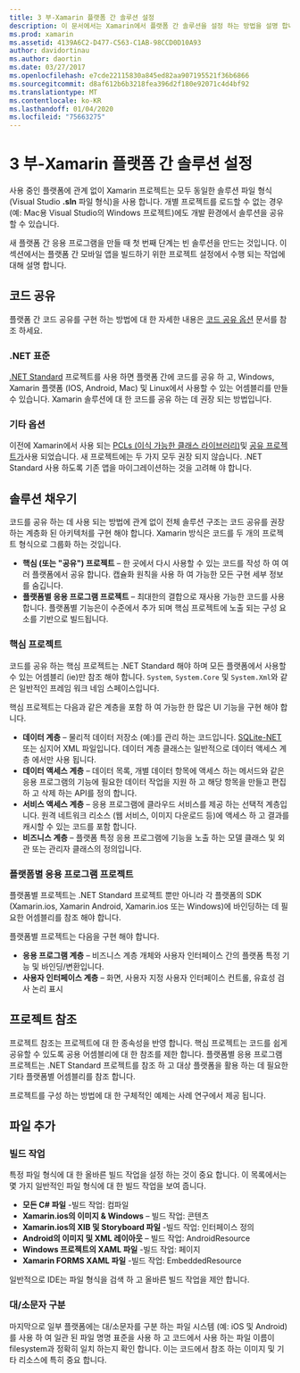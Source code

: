 ```yaml
---
title: 3 부-Xamarin 플랫폼 간 솔루션 설정
description: 이 문서에서는 Xamarin에서 플랫폼 간 솔루션을 설정 하는 방법을 설명 합니다. 공유 프로젝트 및 .NET Standard 같은 다양 한 코드 공유 전략에 대해 설명 합니다.
ms.prod: xamarin
ms.assetid: 4139A6C2-D477-C563-C1AB-98CCD0D10A93
author: davidortinau
ms.author: daortin
ms.date: 03/27/2017
ms.openlocfilehash: e7cde22115830a845ed82aa907195521f36b6866
ms.sourcegitcommit: d8af612b6b3218fea396d2f180e92071c4d4bf92
ms.translationtype: MT
ms.contentlocale: ko-KR
ms.lasthandoff: 01/04/2020
ms.locfileid: "75663275"
---
```

# <a name="part-3---setting-up-a-xamarin-cross-platform-solution"></a>3 부-Xamarin 플랫폼 간 솔루션 설정

사용 중인 플랫폼에 관계 없이 Xamarin 프로젝트는 모두 동일한 솔루션 파일 형식 (Visual Studio **.sln** 파일 형식)을 사용 합니다. 개별 프로젝트를 로드할 수 없는 경우 (예: Mac용 Visual Studio의 Windows 프로젝트)에도 개발 환경에서 솔루션을 공유할 수 있습니다.

새 플랫폼 간 응용 프로그램을 만들 때 첫 번째 단계는 빈 솔루션을 만드는 것입니다. 이 섹션에서는 플랫폼 간 모바일 앱을 빌드하기 위한 프로젝트 설정에서 수행 되는 작업에 대해 설명 합니다.

## <a name="sharing-code"></a>코드 공유

플랫폼 간 코드 공유를 구현 하는 방법에 대 한 자세한 내용은 [코드 공유 옵션](~/cross-platform/app-fundamentals/code-sharing.md) 문서를 참조 하세요.

### <a name="net-standard"></a>.NET 표준

[.NET Standard](~/cross-platform/app-fundamentals/net-standard.md) 프로젝트를 사용 하면 플랫폼 간에 코드를 공유 하 고, Windows, Xamarin 플랫폼 (IOS, Android, Mac) 및 Linux에서 사용할 수 있는 어셈블리를 만들 수 있습니다.
Xamarin 솔루션에 대 한 코드를 공유 하는 데 권장 되는 방법입니다.

### <a name="other-options"></a>기타 옵션

이전에 Xamarin에서 사용 되는 [PCLs (이식 가능한 클래스 라이브러리)](~/cross-platform/app-fundamentals/pcl.md)및 [공유 프로젝트가](~/cross-platform/app-fundamentals/shared-projects.md)사용 되었습니다. 새 프로젝트에는 두 가지 모두 권장 되지 않습니다. .NET Standard 사용 하도록 기존 앱을 마이그레이션하는 것을 고려해 야 합니다.

## <a name="populating-the-solution"></a>솔루션 채우기

코드를 공유 하는 데 사용 되는 방법에 관계 없이 전체 솔루션 구조는 코드 공유를 권장 하는 계층화 된 아키텍처를 구현 해야 합니다.
Xamarin 방식은 코드를 두 개의 프로젝트 형식으로 그룹화 하는 것입니다.

- **핵심 (또는 "공유") 프로젝트** – 한 곳에서 다시 사용할 수 있는 코드를 작성 하 여 여러 플랫폼에서 공유 합니다. 캡슐화 원칙을 사용 하 여 가능한 모든 구현 세부 정보를 숨깁니다.
- **플랫폼별 응용 프로그램 프로젝트** – 최대한의 결합으로 재사용 가능한 코드를 사용 합니다. 플랫폼별 기능은이 수준에서 추가 되며 핵심 프로젝트에 노출 되는 구성 요소를 기반으로 빌드됩니다.

### <a name="core-project"></a>핵심 프로젝트

코드를 공유 하는 핵심 프로젝트는 .NET Standard 해야 하며 모든 플랫폼에서 사용할 수 있는 어셈블리 (ie)만 참조 해야 합니다. `System`, `System.Core` 및 `System.Xml`와 같은 일반적인 프레임 워크 네임 스페이스입니다.

핵심 프로젝트는 다음과 같은 계층을 포함 하 여 가능한 한 많은 UI 기능을 구현 해야 합니다.

- **데이터 계층** – 물리적 데이터 저장소 (예:)를 관리 하는 코드입니다. [SQLite-NET](https://www.nuget.org/packages/sqlite-net-pcl/) 또는 심지어 XML 파일입니다. 데이터 계층 클래스는 일반적으로 데이터 액세스 계층 에서만 사용 됩니다.
- **데이터 액세스 계층** – 데이터 목록, 개별 데이터 항목에 액세스 하는 메서드와 같은 응용 프로그램의 기능에 필요한 데이터 작업을 지원 하 고 해당 항목을 만들고 편집 하 고 삭제 하는 API를 정의 합니다.
- **서비스 액세스 계층** – 응용 프로그램에 클라우드 서비스를 제공 하는 선택적 계층입니다. 원격 네트워크 리소스 (웹 서비스, 이미지 다운로드 등)에 액세스 하 고 결과를 캐시할 수 있는 코드를 포함 합니다.
- **비즈니스 계층** – 플랫폼 특정 응용 프로그램에 기능을 노출 하는 모델 클래스 및 외관 또는 관리자 클래스의 정의입니다.

### <a name="platform-specific-application-projects"></a>플랫폼별 응용 프로그램 프로젝트

플랫폼별 프로젝트는 .NET Standard 프로젝트 뿐만 아니라 각 플랫폼의 SDK (Xamarin.ios, Xamarin Android, Xamarin.ios 또는 Windows)에 바인딩하는 데 필요한 어셈블리를 참조 해야 합니다.

플랫폼별 프로젝트는 다음을 구현 해야 합니다.

- **응용 프로그램 계층** – 비즈니스 계층 개체와 사용자 인터페이스 간의 플랫폼 특정 기능 및 바인딩/변환입니다.
- **사용자 인터페이스 계층** – 화면, 사용자 지정 사용자 인터페이스 컨트롤, 유효성 검사 논리 표시

## <a name="project-references"></a>프로젝트 참조

프로젝트 참조는 프로젝트에 대 한 종속성을 반영 합니다. 핵심 프로젝트는 코드를 쉽게 공유할 수 있도록 공용 어셈블리에 대 한 참조를 제한 합니다.
플랫폼별 응용 프로그램 프로젝트는 .NET Standard 프로젝트를 참조 하 고 대상 플랫폼을 활용 하는 데 필요한 기타 플랫폼별 어셈블리를 참조 합니다.

프로젝트를 구성 하는 방법에 대 한 구체적인 예제는 사례 연구에서 제공 됩니다.

## <a name="adding-files"></a>파일 추가

### <a name="build-action"></a>빌드 작업

특정 파일 형식에 대 한 올바른 빌드 작업을 설정 하는 것이 중요 합니다. 이 목록에서는 몇 가지 일반적인 파일 형식에 대 한 빌드 작업을 보여 줍니다.

- **모든 C# 파일** -빌드 작업: 컴파일
- **Xamarin.ios의 이미지 & Windows** – 빌드 작업: 콘텐츠
- **Xamarin.ios의 XIB 및 Storyboard 파일** -빌드 작업: 인터페이스 정의
- **Android의 이미지 및 XML 레이아웃** – 빌드 작업: AndroidResource
- **Windows 프로젝트의 XAML 파일** -빌드 작업: 페이지
- **Xamarin FORMS XAML 파일** -빌드 작업: EmbeddedResource

일반적으로 IDE는 파일 형식을 검색 하 고 올바른 빌드 작업을 제안 합니다.

### <a name="case-sensitivity"></a>대/소문자 구분

마지막으로 일부 플랫폼에는 대/소문자를 구분 하는 파일 시스템 (예:
iOS 및 Android)를 사용 하 여 일관 된 파일 명명 표준을 사용 하 고 코드에서 사용 하는 파일 이름이 filesystem과 정확히 일치 하는지 확인 합니다. 이는 코드에서 참조 하는 이미지 및 기타 리소스에 특히 중요 합니다.
